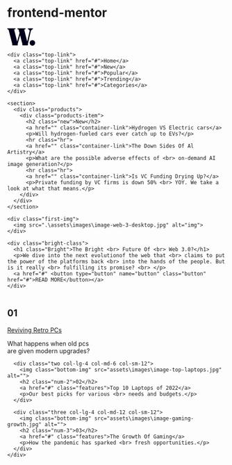 # frontend-mentor

<!DOCTYPE html>
<html lang="en">

<head>
  <meta charset="UTF-8">
  <meta name="viewport" content="width=device-width, initial-scale=1.0"> <!-- displays site properly based on user's device -->

  <link rel="icon" type="image/png" sizes="32x32" href="./assets/images/favicon-32x32.png">
  <link rel="stylesheet" href="css/styles.css">
  <link rel="stylesheet" href="Inter-Bold.ttf">
  <link rel="stylesheet" href="Inter-ExtraBold.ttf">
  <link rel="stylesheet" href="Inter-Regular.ttf">

  <link rel="stylesheet" href="https://cdn.jsdelivr.net/npm/bootstrap@4.0.0/dist/css/bootstrap.min.css" integrity="sha384-Gn5384xqQ1aoWXA+058RXPxPg6fy4IWvTNh0E263XmFcJlSAwiGgFAW/dAiS6JXm" crossorigin="anonymous">

  <title>Frontend Mentor | News homepage</title>

  <!-- Feel free to remove these styles or customise in your own stylesheet 👍 -->
</head>

<body>

  <div class="container-top">
    <svg class="svg" width="65" height="40" xmlns="http://www.w3.org/2000/svg">
      <path
        d="M23.016 39.2c.317 0 .574-.093.77-.28.196-.187.294-.457.294-.812v-1.82c0-.448.033-.84.098-1.176.065-.336.145-.663.238-.98l5.09-18.122 4.822 18.57c.112.384.193.682.243.895l.023.099c.047.215.07.453.07.714v1.82c0 .355.098.625.294.812.196.187.453.28.77.28h10.696c.299 0 .55-.093.756-.28.205-.187.308-.457.308-.812v-1.82c0-.373.023-.705.07-.994.047-.29.135-.677.266-1.162L54.04 7.224c.299-1.25.765-2.254 1.4-3.01.635-.756 1.363-1.311 2.184-1.666l.672-.308c.336-.168.574-.331.714-.49.14-.159.21-.369.21-.63 0-.336-.117-.607-.35-.812C58.637.103 58.287 0 57.82 0h-8.904c-.467 0-.817.103-1.05.308-.233.205-.35.476-.35.812 0 .261.06.471.182.63.121.159.313.303.574.434l.616.224c1.12.41 1.871.999 2.254 1.764s.453 1.661.21 2.688l-5.535 23.486-6.477-25.81c-.133-.58-.17-1.018-.11-1.31l.026-.104c.093-.29.317-.49.672-.602l1.232-.336c.299-.112.518-.257.658-.434a.986.986 0 0 0 .21-.63c0-.355-.112-.63-.336-.826C41.468.098 41.122 0 40.656 0H24.78c-.448 0-.789.098-1.022.294-.233.196-.35.471-.35.826 0 .224.06.415.182.574.121.159.322.294.602.406l1.176.42c.261.093.462.243.602.448.14.205.294.607.462 1.204l1.751 6.742-5.553 19.475L16.128 4.48c-.147-.49-.194-.898-.14-1.223l.028-.135c.093-.345.327-.574.7-.686l1.456-.336c.504-.168.756-.504.756-1.008 0-.336-.112-.602-.336-.798C18.368.098 18.022 0 17.556 0H1.344C.896 0 .56.098.336.294.112.49 0 .756 0 1.092c0 .224.056.434.168.63.112.196.29.35.532.462l1.232.392c.355.13.625.308.812.532.187.224.345.579.476 1.064l7.84 30.408c.112.43.191.751.238.966.047.215.07.462.07.742v1.82c0 .355.103.625.308.812.205.187.467.28.784.28h10.556Zm34.804.7c1.195 0 2.263-.29 3.206-.868a6.338 6.338 0 0 0 2.24-2.338c.55-.98.826-2.04.826-3.178 0-1.157-.275-2.212-.826-3.164a6.325 6.325 0 0 0-2.24-2.282c-.943-.57-2.011-.854-3.206-.854-1.157 0-2.207.285-3.15.854a6.325 6.325 0 0 0-2.24 2.282c-.55.952-.826 2.007-.826 3.164 0 1.139.275 2.198.826 3.178.55.98 1.297 1.76 2.24 2.338.943.579 1.993.868 3.15.868Z"
        fill="#00001A" />
    </svg>

    <div class="top-link">
      <a class="top-link" href="#">Home</a>
      <a class="top-link" href="#">New</a>
      <a class="top-link" href="#">Popular</a>
      <a class="top-link" href="#">Trending</a>
      <a class="top-link" href="#">Categories</a>
    </div>
  </div>



  <section id="img-section">

    <section>
      <div class="products">
        <div class="products-item">
          <h2 class="new">New</h2>
          <a href="" class="container-link">Hydrogen VS Electric cars</a>
          <p>Will hydrogen-fueled cars ever catch up to EVs?</p>
          <hr class="hr">
          <a href="" class="container-link">The Down Sides Of Al Artistry</a>
          <p>What are the possible adverse effects of <br> on-demand AI image generation?</p>
          <hr class="hr">
          <a href="" class="container-link">Is VC Funding Drying Up?</a>
          <p>Private funding by VC firms is down 50% <br> YOY. We take a look at what that means.</p>
        </div>
      </div>
    </section>

    <div class="first-img">
      <img src=".\assets\images\image-web-3-desktop.jpg" alt="img">
    </div>

    <div class="bright-class">
      <h1 class="Bright">The Bright <br> Future Of <br> Web 3.0?</h1>
      <p>We dive into the next evolutionof the web that <br> claims to put the power of the platforms back <br> into the hands of the people. But is it really <br> fulfilling its promise? <br> </p>
      <a href="#" <button type="button" name="button" class="button" href="#">READ MORE</button></a>
    </div>

  </section>


  <section>
    <div class="grid-container row">
      <div class="one col-lg-4 col-md-6 col-sm-12">
        <img class="bottom-img" src="assets\images\image-retro-pcs.jpg" alt="">
        <h2 class="num-1">01</h2>
        <a href="#" class="features">Reviving Retro PCs</a>
        <p>What happens when old pcs <br> are given modern upgrades?</p>
      </div>

      <div class="two col-lg-4 col-md-6 col-sm-12">
        <img class="bottom-img" src="assets\images\image-top-laptops.jpg" alt="">
        <h2 class="num-2">02</h2>
        <a href="#" class="features">Top 10 Laptops of 2022</a>
        <p>Our best picks for various <br> needs and budgets.</p>
      </div>

      <div class="three col-lg-4 col-md-12 col-sm-12">
        <img class="bottom-img" src="assets\images\image-gaming-growth.jpg" alt="">
        <h2 class="num-3">03</h2>
        <a href="#" class="features">The Growth Of Gaming</a>
        <p>How the pandemic has sparked <br> fresh opportunities.</p>
      </div>
    </div>

  </section>

</body>

</html>

